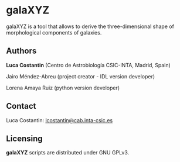 # galaXYZ

galaXYZ is a tool that allows to derive the three-dimensional shape of morphological components of galaxies.


## Authors

**Luca Costantin** (Centro de Astrobiología CSIC-INTA, Madrid, Spain)

Jairo Méndez-Abreu (project creator - IDL version developer)

Lorena Amaya Ruiz (python version developer)

## Contact

Luca Costantin: lcostantin@cab.inta-csic.es

## Licensing

**galaXYZ** scripts are distributed under GNU GPLv3.
